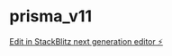 # prisma_v11

[Edit in StackBlitz next generation editor ⚡️](https://stackblitz.com/~/github.com/cujumbu/prisma_v11)